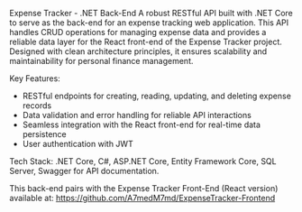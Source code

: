 Expense Tracker - .NET Back-End
A robust RESTful API built with .NET Core to serve as the back-end for an expense tracking web application. This API handles CRUD operations for managing expense data and provides a reliable data layer for the React front-end of the Expense Tracker project. Designed with clean architecture principles, it ensures scalability and maintainability for personal finance management.

Key Features:
- RESTful endpoints for creating, reading, updating, and deleting expense records
- Data validation and error handling for reliable API interactions
- Seamless integration with the React front-end for real-time data persistence
- User authentication with JWT

Tech Stack: .NET Core, C#, ASP.NET Core, Entity Framework Core, SQL Server, Swagger for API documentation.

This back-end pairs with the Expense Tracker Front-End (React version) available at: https://github.com/A7medM7md/ExpenseTracker-Frontend
